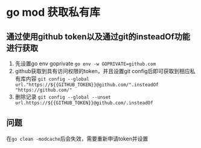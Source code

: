 # go mod 获取私有库

## 通过使用github token以及通过git的insteadOf功能进行获取
1. 先设置go env goprivate `go env -w GOPRIVATE=github.com`
2. github获取到具有访问权限的token，并且设置git config后即可获取到相应私有库内容
`git config --global url."https://${{GITHUB_TOKEN}}@github.com/".insteadOf "https://github.com/"`
3. 删除记录
`git config --global --unset url.https://${{GITHUB_TOKEN}}@github.com/.insteadOf`

## 问题
在`go clean -modcache`后会失效，需要重新申请token并设置